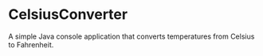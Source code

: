 # CelsiusConverter
A simple Java console application that converts temperatures from Celsius to Fahrenheit.
